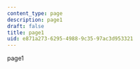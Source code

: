 ```yaml
---
content_type: page
description: page1
draft: false
title: page1
uid: e871a273-6295-4988-9c35-97ac3d953321
---
```

page1